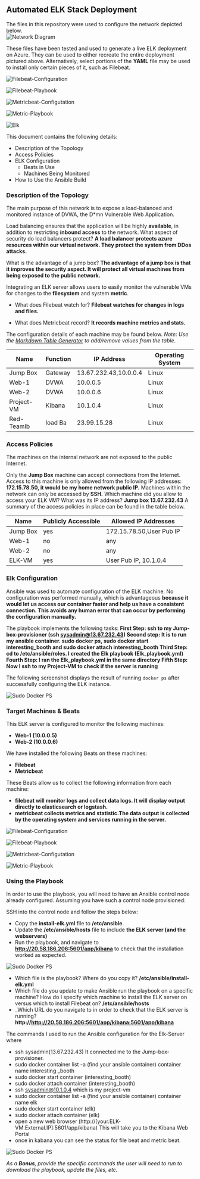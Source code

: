 ## Automated ELK Stack Deployment

The files in this repository were used to configure the network depicted below.  
![Network Diagram](https://github.com/cesarp63/ELK-Project/blob/ee1223cee294c57a4f4a0f33e3f286f1cd2a4e22/Project%20Diagram%20.png)


These files have been tested and used to generate a live ELK deployment on Azure. They can be used to either recreate the entire deployment pictured above. Alternatively, select portions of the **YAML** file may be used to install only certain pieces of it, such as Filebeat.


![Filebeat-Configuration](https://github.com/cesarp63/ELK-Project/blob/f4ebe9142a4fbe1ce80e7cec9e26a8f3ea3553eb/CONFIG%20FOLDER/filebeat-configuration.yml)


![Filebeat-Playbook](https://github.com/cesarp63/ELK-Project/blob/f4ebe9142a4fbe1ce80e7cec9e26a8f3ea3553eb/CONFIG%20FOLDER/filebeat-playbook.yml)


![Metricbeat-Configutation](https://github.com/cesarp63/ELK-Project/blob/f4ebe9142a4fbe1ce80e7cec9e26a8f3ea3553eb/CONFIG%20FOLDER/metricbeat-configuration.yml)


![Metric-Playbook](https://github.com/cesarp63/ELK-Project/blob/f4ebe9142a4fbe1ce80e7cec9e26a8f3ea3553eb/CONFIG%20FOLDER/metricbeat-playbook.yml)


![Elk](https://github.com/cesarp63/ELK-Project/blob/679022265d3d93b92c46ed09e9f13a9963280522/CONFIG%20FOLDER/install-elk.yml)

This document contains the following details:
- Description of the Topology
- Access Policies
- ELK Configuration
  - Beats in Use
  - Machines Being Monitored
- How to Use the Ansible Build


### Description of the Topology

The main purpose of this network is to expose a load-balanced and monitored instance of DVWA, the D*mn Vulnerable Web Application.

Load balancing ensures that the application will be highly **available**, in addition to restricting **inbound access** to the network.
 What aspect of security do load balancers protect? 
**A load balancer protects azure resources within our virtual network. They protect the system from DDos attacks.** 

What is the advantage of a jump box?
**The advantage of a jump box is that it improves the security aspect. It will protect all virtual machines from being exposed to the public network.** 


Integrating an ELK server allows users to easily monitor the vulnerable VMs for changes to the **filesystem** and system **metric**.
- What does Filebeat watch for? **Filebeat watches for changes in logs and files.**

- What does Metricbeat record? **It records machine metrics and stats.**

The configuration details of each machine may be found below.
_Note: Use the [Markdown Table Generator](http://www.tablesgenerator.com/markdown_tables) to add/remove values from the table_.

| Name     | Function | IP Address | Operating System |
|----------|----------|------------|------------------|
| Jump Box | Gateway  | 13.67.232.43,10.0.0.4   |Linux|
| Web-1    | DVWA     | 10.0.0.5                |Linux|
| Web-2    | DVWA     | 10.0.0.6                |Linux|
|Project-VM| Kibana   | 10.1.0.4                |Linux|
|Red-Teamlb| load Ba  | 23.99.15.28             |Linux|

### Access Policies
The machines on the internal network are not exposed to the public Internet.

Only the **Jump Box** machine can accept connections from the Internet. Access to this machine is only allowed from the following IP addresses:
**172.15.78.50, it would be my home network public IP.**
Machines within the network can only be accessed by **SSH.**
Which machine did you allow to access your ELK VM? What was its IP address?
**Jump box  13.67.232.43**
A summary of the access policies in place can be found in the table below.

| Name     | Publicly Accessible | Allowed IP Addresses   |
|----------|---------------------|------------------------|
| Jump Box | yes                 |172.15.78.50,User Pub IP|
| Web-1    | no                  |any                     |
| Web-2    | no                  |any                     |
| ELK-VM   | yes                 |User Pub IP, 10.1.0.4   |

### Elk Configuration

Ansible was used to automate configuration of the ELK machine. No configuration was performed manually, which is advantageous **because it would let us access our container faster and help us have a consistent connection. This avoids any human error that can occur by performing the configuration manually.** 

The playbook implements the following tasks:
**First Step: ssh to my Jump-box-provisioner (ssh sysadmin@13.67.232.43)
Second step: It is to run my ansible container. sudo docker ps, sudo docker start interesting_booth and sudo docker attach interesting_booth
Third Step: cd to /etc/ansible/roles. I created the Elk playbook (Elk_playbook.yml)
Fourth Step: I ran the Elk_playbook.yml in the same directory
Fifth Step: Now I ssh to my Project-VM to check if the server is running**


The following screenshot displays the result of running `docker ps` after successfully configuring the ELK instance.

![Sudo Docker PS](https://github.com/cesarp63/ELK-Project/blob/d7d9198ca959a19bd17ccc7de4b08594e770b2f0/Pictures/dock-ps-elk-output.png)


### Target Machines & Beats
This ELK server is configured to monitor the following machines:
- **Web-1 (10.0.0.5)**
- **Web-2 (10.0.0.6)**


We have installed the following Beats on these machines:
- **Filebeat**
- **Metricbeat**

These Beats allow us to collect the following information from each machine:
- **filebeat will monitor logs and collect data logs. It will display output directly to elasticsearch or logstash.** 
- **metricbeat collects metrics and statistic.The data output is collected by the operating system and services running in the server.**


![Filebeat-Configuration](https://github.com/cesarp63/ELK-Project/blob/f4ebe9142a4fbe1ce80e7cec9e26a8f3ea3553eb/CONFIG%20FOLDER/filebeat-configuration.yml)


![Filebeat-Playbook](https://github.com/cesarp63/ELK-Project/blob/f4ebe9142a4fbe1ce80e7cec9e26a8f3ea3553eb/CONFIG%20FOLDER/filebeat-playbook.yml)


![Metricbeat-Configutation](https://github.com/cesarp63/ELK-Project/blob/f4ebe9142a4fbe1ce80e7cec9e26a8f3ea3553eb/CONFIG%20FOLDER/metricbeat-configuration.yml)


![Metric-Playbook](https://github.com/cesarp63/ELK-Project/blob/f4ebe9142a4fbe1ce80e7cec9e26a8f3ea3553eb/CONFIG%20FOLDER/metricbeat-playbook.yml)



### Using the Playbook
In order to use the playbook, you will need to have an Ansible control node already configured. Assuming you have such a control node provisioned:

SSH into the control node and follow the steps below:
- Copy the **install-elk.yml** file to **/etc/ansible**.
- Update the **/etc/ansible/hosts** file to include **the ELK server (and the webservers)**
- Run the playbook, and navigate to **http://20.58.186.206:5601/app/kibana** to check that the installation worked as expected.

![Sudo Docker PS](https://github.com/cesarp63/ELK-Project/blob/cd940ffbab20a24332ce6dc6dd4d10e1c7c607c9/Pictures/Kibana%20screen%20shot.png)

- Which file is the playbook? Where do you copy it? **/etc/ansible/install-elk.yml**
- Which file do you update to make Ansible run the playbook on a specific machine? How do I specify which machine to install the ELK server on versus which to install Filebeat on? **/etc/ansible/hosts**
- _Which URL do you navigate to in order to check that the ELK server is running? **http://http://20.58.186.206:5601/app/kibana:5601/app/kibana**


The commands I used to run the Ansible configuration for the Elk-Server where

- ssh sysadmin(13.67.232.43) It connected me to the Jump-box-provisioner. 
- sudo docker container list -a (find your ansible container) container name interesting _booth
- sudo docker start container (interesting_booth)
- sudo docker attach container (interesting_booth)
- ssh sysadmin@10.1.0.4 which is my project-vm
- sudo docker container list -a (find your ansible container) container name elk
- sudo docker start container (elk)
- sudo docker attach container (elk)
- open a new web browser (http://[your.ELK-VM.External.IP]:5601/app/kibana) This will take you to the Kibana Web Portal 
- once in kabana you can see the status for file beat and metric beat.

![Sudo Docker PS](https://github.com/cesarp63/ELK-Project/blob/e20a8ac9ac05103bf32ec6a05d817e81c8dd2c90/Pictures/Kibana%20screen%20shot%202.png)

_As a **Bonus**, provide the specific commands the user will need to run to download the playbook, update the files, etc._
